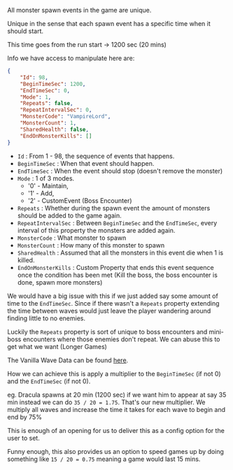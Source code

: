 ﻿All monster spawn events in the game are unique.

Unique in the sense that each spawn event has a specific time when it should start.

This time goes from the run start -> 1200 sec (20 mins)

Info we have access to manipulate here are:

```json
{
    "Id": 98,
    "BeginTimeSec": 1200,
    "EndTimeSec": 0,
    "Mode": 1,
    "Repeats": false,
    "RepeatIntervalSec": 0,
    "MonsterCode": "VampireLord",
    "MonsterCount": 1,
    "SharedHealth": false,
    "EndOnMonsterKills": []
}
```
- `Id` : From 1 - 98, the sequence of events that happens.
- `BeginTimeSec` : When that event should happen.
- `EndTimeSec` : When the event should stop (doesn't remove the monster)
- `Mode` : 1 of 3 modes. 
  - '0' - Maintain, 
  - '1' - Add, 
  - '2' - CustomEvent (Boss Encounter)
- `Repeats` : Whether during the spawn event the amount of monsters should be added to the game again.
- `RepeatIntervalSec` : Between `BeginTimeSec` and the `EndTimeSec`, every interval of this property the monsters are added again.
- `MonsterCode` : What monster to spawn
- `MonsterCount` : How many of this monster to spawn
- `SharedHealth` : Assumed that all the monsters in this event die when 1 is killed.
- `EndOnMonsterKills` : Custom Property that ends this event sequence once the condition has been met (Kill the boss, the boss encounter is done, spawn more monsters)

We would have a big issue with this if we just added say some amount of time to the `EndTimeSec`. 
Since if there wasn't a `Repeats` property extending the time between waves would just leave the player wandering around finding little to no enemies. 

Luckily the `Repeats` property is sort of unique to boss encounters and mini-boss encounters where those enemies don't repeat.
We can abuse this to get what we want (Longer Games)

The Vanilla Wave Data can be found [here](VanillaWaveData.json).

How we can achieve this is apply a multiplier to the `BeginTimeSec` (if not 0)
and the `EndTimeSec` (if not 0).

eg. Dracula spawns at 20 min (1200 sec) if we want him to appear at say 35 min instead we can do `35 / 20 = 1.75`.
That's our new multiplier. We multiply all waves and increase the time it takes for each wave to begin and end by 75%

This is enough of an opening for us to deliver this as a config option for the user to set.

Funny enough, this also provides us an option to speed games up by doing something like `15 / 20 = 0.75` meaning a game would last 15 mins.